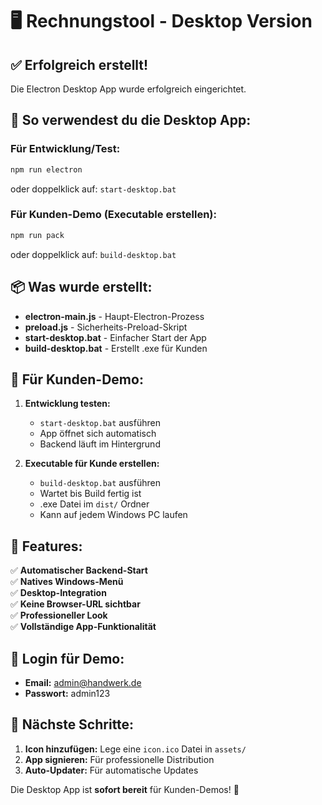 # 🖥️ Rechnungstool - Desktop Version

## ✅ Erfolgreich erstellt!

Die Electron Desktop App wurde erfolgreich eingerichtet.

## 🚀 So verwendest du die Desktop App:

### Für Entwicklung/Test:
```bash
npm run electron
```
oder doppelklick auf: `start-desktop.bat`

### Für Kunden-Demo (Executable erstellen):
```bash
npm run pack
```
oder doppelklick auf: `build-desktop.bat`

## 📦 Was wurde erstellt:

- **electron-main.js** - Haupt-Electron-Prozess
- **preload.js** - Sicherheits-Preload-Skript  
- **start-desktop.bat** - Einfacher Start der App
- **build-desktop.bat** - Erstellt .exe für Kunden

## 🎯 Für Kunden-Demo:

1. **Entwicklung testen:**
   - `start-desktop.bat` ausführen
   - App öffnet sich automatisch
   - Backend läuft im Hintergrund

2. **Executable für Kunde erstellen:**
   - `build-desktop.bat` ausführen  
   - Wartet bis Build fertig ist
   - .exe Datei im `dist/` Ordner
   - Kann auf jedem Windows PC laufen

## 🔧 Features:

✅ **Automatischer Backend-Start**  
✅ **Natives Windows-Menü**  
✅ **Desktop-Integration**  
✅ **Keine Browser-URL sichtbar**  
✅ **Professioneller Look**  
✅ **Vollständige App-Funktionalität**  

## 📱 Login für Demo:
- **Email:** admin@handwerk.de
- **Passwort:** admin123

## 🎨 Nächste Schritte:

1. **Icon hinzufügen:** Lege eine `icon.ico` Datei in `assets/` 
2. **App signieren:** Für professionelle Distribution
3. **Auto-Updater:** Für automatische Updates

Die Desktop App ist **sofort bereit** für Kunden-Demos! 🚀
